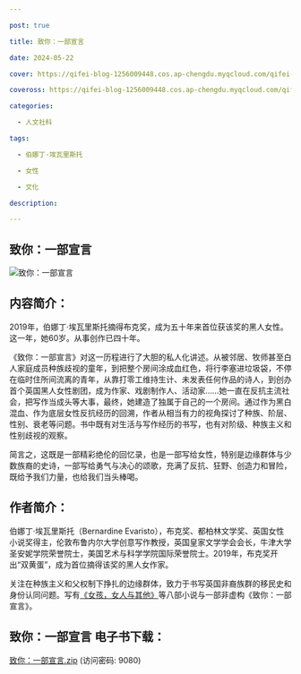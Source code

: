 ```yaml
---

post: true

title: 致你：一部宣言

date: 2024-05-22

cover: https://qifei-blog-1256009448.cos.ap-chengdu.myqcloud.com/qifei-blog/6637230c0ea9cb1403723698.jpg

coveross: https://qifei-blog-1256009448.cos.ap-chengdu.myqcloud.com/qifei-blog/6637230c0ea9cb1403723698.jpg

categories:

  - 人文社科

tags:

  - 伯娜丁·埃瓦里斯托 

  - 女性 

  - 文化

description: 

---
```




## 致你：一部宣言 

![致你：一部宣言 ](https://qifei-blog-1256009448.cos.ap-chengdu.myqcloud.com/qifei-blog/6637230c0ea9cb1403723698.jpg)

## 内容简介：

2019年，伯娜丁·埃瓦里斯托摘得布克奖，成为五十年来首位获该奖的黑人女性。这一年，她60岁。从事创作已四十年。

《致你：一部宣言》对这一历程进行了大胆的私人化讲述。从被邻居、牧师甚至白人家庭成员种族歧视的童年，到把整个房间涂成血红色，将行李塞进垃圾袋，不停在临时住所间流离的青年，从靠打零工维持生计、未发表任何作品的诗人，到创办首个英国黑人女性剧团，成为作家、戏剧制作人、活动家……她一直在反抗主流社会，把写作当成头等大事，最终，她建造了独属于自己的一个房间。通过作为黑白混血、作为底层女性反抗经历的回溯，作者从相当有力的视角探讨了种族、阶层、性别、衰老等问题。书中既有对生活与写作经历的书写，也有对阶级、种族主义和性别歧视的观察。

简言之，这既是一部精彩绝伦的回忆录，也是一部写给女性，特别是边缘群体与少数族裔的史诗，一部写给勇气与决心的颂歌，充满了反抗、狂野、创造力和冒险，既给予我们力量，也给我们当头棒喝。

## 作者简介：

伯娜丁·埃瓦里斯托（Bernardine Evaristo），布克奖、都柏林文学奖、英国女性小说奖得主，伦敦布鲁内尔大学创意写作教授，英国皇家文学学会会长，牛津大学圣安妮学院荣誉院士，美国艺术与科学学院国际荣誉院士。2019年，布克奖开出“双黄蛋”，成为首位摘得该奖的黑人女作家。

关注在种族主义和父权制下挣扎的边缘群体，致力于书写英国非裔族群的移民史和身份认同问题。写有<a href="https://www.huibooks.com/4142.html">《女孩，女人与其他》</a>等八部小说与一部非虚构《致你：一部宣言》。

## 致你：一部宣言 电子书下载：

<a href="https://url54.ctfile.com/f/18000254-1242034564-285d59?p=9080" target="_blank" rel="noopener">致你：一部宣言.zip</a> (访问密码: 9080)



                    
